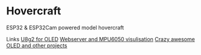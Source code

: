 # Hovercraft
ESP32 &amp; ESP32Cam powered model hovercraft

Links
[U8g2 for OLED](https://github.com/olikraus/u8g2/wiki/u8g2reference)
[Webserver and MPU6050 visulisation](https://randomnerdtutorials.com/esp32-mpu-6050-web-server/#more-101046)
[Crazy awesome OLED and other projects](https://www.youtube.com/@upir_upir)
